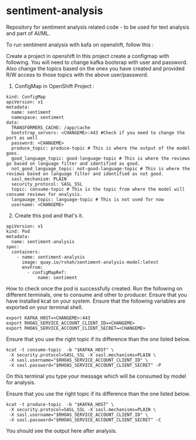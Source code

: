# sentiment-analysis

Repository for sentiment analysis related code - to be used for text analysis and part of AI/ML.

To run sentiment analysis with kafa on openshift, follow this :

Create a project in openshift
In this project create a configmap with following. You will need to change kafka bootsrap with user and password.
Also change the topics based on the ones you have created and provided R/W access to those topics with the above user/password.

1) ConfigMap in OpenShift Project :
```
kind: ConfigMap
apiVersion: v1
metadata:
  name: sentiment
  namespace: sentiment
data:
  TRANSFORMERS_CACHE: /app/cache
  bootstrap_servers: <CHANGEME>:443 #Check if you need to change the port as well
  password: <CHANGEME>
  produce_topic: produce-topic # This is where the output of the model goes.
  good_language_topic: good-language-topic # This is where the reviews go based on language filter and identified as good. 
  not_good_language_topic: not-good-language-topic # This is where the reviews based on language filter and identified as not good.
  sasl_mechanism: PLAIN
  security_protocol: SASL_SSL
  topic: consume-topic # This is the topic from where the model will consume reviews for analysis. 
  langauage_topic: language-topic # This is not used for now
  username: <CHANGEME>
```

2) Create this pod and that's it.

```
apiVersion: v1
kind: Pod
metadata:
  name: sentiment-analysis
spec:
  containers:
    - name: sentiment-analysis
      image: quay.io/rshah/sentiment-analysis-model:latest
      envFrom:
        - configMapRef:
            name: sentiment
```

How to check once the pod is successfully created. 
Run the following on different terminals, one to consume and other to producer. 
Ensure that you have installed kcat on your system. 
Ensure that the following variables are exported on your terminal shell.

```
export KAFKA_HOST=<CHANGEME>:443
export RHOAS_SERVICE_ACCOUNT_CLIENT_ID=<CHANGEME>
export RHOAS_SERVICE_ACCOUNT_CLIENT_SECRET=<CHANGEME>
```

Ensure that you use the right topic if its difference than the one listed below.

```
kcat -t consume-topic  -b "$KAFKA_HOST" \
 -X security.protocol=SASL_SSL -X sasl.mechanisms=PLAIN \
 -X sasl.username="$RHOAS_SERVICE_ACCOUNT_CLIENT_ID" \
 -X sasl.password="$RHOAS_SERVICE_ACCOUNT_CLIENT_SECRET" -P
```

On this terminal you type your message which will be consumed by model for analysis.

Ensure that you use the right topic if its difference than the one listed below.

```
kcat -t produce-topic  -b "$KAFKA_HOST" \
 -X security.protocol=SASL_SSL -X sasl.mechanisms=PLAIN \
 -X sasl.username="$RHOAS_SERVICE_ACCOUNT_CLIENT_ID" \
 -X sasl.password="$RHOAS_SERVICE_ACCOUNT_CLIENT_SECRET" -C 
```

You should see the output here after analysis.

